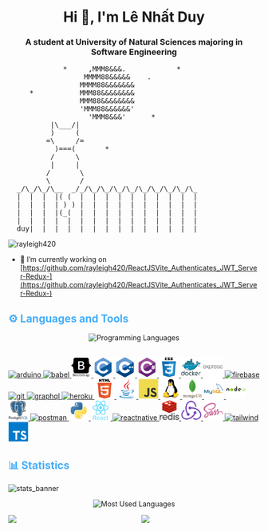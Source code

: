 <h1 align="center">Hi 👋, I'm Lê Nhất Duy</h1>
<h3 align="center">A student at University of Natural Sciences majoring in Software Engineering</h3>

<div>


<pre align="left">
             *     ,MMM8&&&.            *                                                  *     ,MMM8&&&.            *
                  MMMM88&&&&&    .                                                              MMMM88&&&&&    .
                 MMMM88&&&&&&&                                                                 MMMM88&&&&&&&
     *           MMM88&&&&&&&&                                                      *          MMM88&&&&&&&&
                 MMM88&&&&&&&&                                                                 MMM88&&&&&&&&
                 'MMM88&&&&&&'                                                                 'MMM88&&&&&&'
                   'MMM8&&&'      *                                                              'MMM8&&&'      *
          |\___/|                                                                       |\___/|     /\___/\
          )     (                                                                       )     (     )    ~( .              '
         =\     /=                                                                     =\     /=   =\~    /=           
           )===(       *                                                                 )===(       ) ~ (
          /     \                                                                       /     \     /     \
          |     |                                                                       |     |     ) ~   (
         /       \                                                                     /       \   /     ~ \
         \       /                                                                     \       /   \~     ~/
  _/\_/\_/\__  _/_/\_/\_/\_/\_/\_/\_/\_/\_/\_                                   duy_/\_/\__  _/_/\_/\__~__/_/\_/\_/\_/\_/\_
  |  |  |  |( (  |  |  |  |  |  |  |  |  |  |                                   |  |  |  |( (  |  |  | ))  |  |  |  |  |  |
  |  |  |  | ) ) |  |  |  |  |  |  |  |  |  |                                   |  |  |  | ) ) |  |  |//|  |  |  |  |  |  |
  |  |  |  |(_(  |  |  |  |  |  |  |  |  |  |                                   |  |  |  |(_(  |  |  (( |  |  |  |  |  |  |
  |  |  |  |  |  |  |  |  |  |  |  |  |  |  |                                   |  |  |  |  |  |  |  |\)|  |  |  |  |  |  |
  duy|  |  |  |  |  |  |  |  |  |  |  |  |  |                                   |  |  |  |  |  |  |  |  |  |  |  |  |  |  |
</pre>

<!-- <pre align="right">
<!--   
                                        ,   ,                                
                                        $,  $,     ,                         
                                        "ss.$ss. .s'                         
                                ,     .ss$$$$$$$$$$s,                        
                                $. s$$$$$$$$$$$$$$`$$Ss                      
                                "$$$$$$$$$$$$$$$$$$o$$$       ,              
                               s$$$$$$$$$$$$$$$$$$$$$$$$s,  ,s               
                              s$$$$$$$$$"$$$$$$""""$$$$$$"$$$$$,             
                              s$$$$$$$$$$s""$$$$ssssss"$$$$$$$$"             
                             s$$$$$$$$$$'         `"""ss"$"$s""              
                             s$$$$$$$$$$,              `"""""$  .s$$s        
                             s$$$$$$$$$$$$s,...               `s$$'  `       
                         `ssss$$$$$$$$$$$$$$$$$$$$####s.     .$$"$.   , s-   
                           `""""$$$$$$$$$$$$$$$$$$$$#####$$$$$$"     $.$'    
                                 "$$$$$$$$$$$$$$$$$$$$$####s""     .$$$|     
                                   "$$$$$$$$$$$$$$$$$$$$$$$$##s    .$$" $    
                                   $$""$$$$$$$$$$$$$$$$$$$$$$$$$$$$$"   `    
                                  $$"  "$"$$$$$$$$$$$$$$$$$$$$S""""'         
                             ,   ,"     '  $$$$$$$$$$$$$$$$####s             
                             $.          .s$$$$$$$$$$$$$$$$$####"            
                 ,           "$s.   ..ssS$$$$$$$$$$$$$$$$$$$####"            
                 $           .$$$S$$$$$$$$$$$$$$$$$$$$$$$$#####"             
                 Ss     ..sS$$$$$$$$$$$$$$$$$$$$$$$$$$$######""              
                  "$$sS$$$$$$$$$$$$$$$$$$$$$$$$$$$########"                  
           ,      s$$$$$$$$$$$$$$$$$$$$$$$$#########""'                      
           $    s$$$$$$$$$$$$$$$$$$$$$#######""'      s'         ,           
           $$..$$$$$$$$$$$$$$$$$$######"'       ....,$$....    ,$            
            "$$$$$$$$$$$$$$$######"' ,     .sS$$$$$$$$$$$$$$$$s$$            
              $$$$$$$$$$$$#####"     $, .s$$$$$$$$$$$$$$$$$$$$$$$$s.         
   )          $$$$$$$$$$$#####'      `$$$$$$$$$###########$$$$$$$$$$$.       
  ((          $$$$$$$$$$$#####       $$$$$$$$###"       "####$$$$$$$$$$      
  ) \         $$$$$$$$$$$$####.     $$$$$$###"             "###$$$$$$$$$   s'
 (   )        $$$$$$$$$$$$$####.   $$$$$###"                ####$$$$$$$$s$$' 
 )  ( (       $$"$$$$$$$$$$$#####.$$$$$###'                .###$$$$$$$$$$"   
 (  )  )   _,$"   $$$$$$$$$$$$######.$$##'                .###$$$$$$$$$$     
 ) (  ( \.         "$$$$$$$$$$$$$#######,,,.          ..####$$$$$$$$$$$"     
(   )$ )  )        ,$$$$$$$$$$$$$$$$$$####################$$$$$$$$$$$"       
(   ($$  ( \     _sS"  `"$$$$$$$$$$$$$$$$$$$$$$$$$$$$$$$$$$$$$$$$$S$$,       
 )  )$$$s ) )  .      .   `$$$$$$$$$$$$$$$$$$$$$$$$$$$$$$$$$$$$$"'  `$$      
  (   $$$Ss/  .$,    .$,,s$$$$$$##S$$$$$$$$$$$$$$$$$$$$$$$$S""        '      
    \)_$$$$$$$$$$$$$$$$$$$$$$$##"  $$        `$$.        `$$.                
        `"S$$$$$$$$$$$$$$$$$#"      $          `$          `$                
            `"""""""""""""'         '           '           ' -->
<!--                                                                    </pre> -->
    
    
</div>

<p align="left"> <img src="https://komarev.com/ghpvc/?username=rayleigh420&label=Profile%20views&color=0e75b6&style=flat" alt="rayleigh420" /> </p>

- 🔭 I’m currently working on [https://github.com/rayleigh420/ReactJSVite_Authenticates_JWT_Server-Redux-](https://github.com/rayleigh420/ReactJSVite_Authenticates_JWT_Server-Redux-)

<!-- <h3 align="left">Connect with me:</h3>
<p align="left">
</p> -->

<h2 style="color: #44AEFB">⚙️ Languages and Tools</h2>
<div align="center" style="display:block;">
    <img width="100px" alt="Programming Languages" src="https://user-images.githubusercontent.com/78341798/194531121-47b0119a-ce00-439d-b586-125f86acb098.png"/> 
</div>
<br>   
<p align="left"> <a href="https://www.arduino.cc/" target="_blank" rel="noreferrer"> <img src="https://cdn.worldvectorlogo.com/logos/arduino-1.svg" alt="arduino" width="40" height="40"/> </a> <a href="https://babeljs.io/" target="_blank" rel="noreferrer"> <img src="https://www.vectorlogo.zone/logos/babeljs/babeljs-icon.svg" alt="babel" width="40" height="40"/> </a> <a href="https://getbootstrap.com" target="_blank" rel="noreferrer"> <img src="https://raw.githubusercontent.com/devicons/devicon/master/icons/bootstrap/bootstrap-plain-wordmark.svg" alt="bootstrap" width="40" height="40"/> </a> <a href="https://www.cprogramming.com/" target="_blank" rel="noreferrer"> <img src="https://raw.githubusercontent.com/devicons/devicon/master/icons/c/c-original.svg" alt="c" width="40" height="40"/> </a> <a href="https://www.w3schools.com/cpp/" target="_blank" rel="noreferrer"> <img src="https://raw.githubusercontent.com/devicons/devicon/master/icons/cplusplus/cplusplus-original.svg" alt="cplusplus" width="40" height="40"/> </a> <a href="https://www.w3schools.com/cs/" target="_blank" rel="noreferrer"> <img src="https://raw.githubusercontent.com/devicons/devicon/master/icons/csharp/csharp-original.svg" alt="csharp" width="40" height="40"/> </a> <a href="https://www.w3schools.com/css/" target="_blank" rel="noreferrer"> <img src="https://raw.githubusercontent.com/devicons/devicon/master/icons/css3/css3-original-wordmark.svg" alt="css3" width="40" height="40"/> </a> <a href="https://www.docker.com/" target="_blank" rel="noreferrer"> <img src="https://raw.githubusercontent.com/devicons/devicon/master/icons/docker/docker-original-wordmark.svg" alt="docker" width="40" height="40"/> </a> <a href="https://expressjs.com" target="_blank" rel="noreferrer"> <img src="https://raw.githubusercontent.com/devicons/devicon/master/icons/express/express-original-wordmark.svg" alt="express" width="40" height="40"/> </a> <a href="https://firebase.google.com/" target="_blank" rel="noreferrer"> <img src="https://www.vectorlogo.zone/logos/firebase/firebase-icon.svg" alt="firebase" width="40" height="40"/> </a> <a href="https://git-scm.com/" target="_blank" rel="noreferrer"> <img src="https://www.vectorlogo.zone/logos/git-scm/git-scm-icon.svg" alt="git" width="40" height="40"/> </a> <a href="https://graphql.org" target="_blank" rel="noreferrer"> <img src="https://www.vectorlogo.zone/logos/graphql/graphql-icon.svg" alt="graphql" width="40" height="40"/> </a> <a href="https://heroku.com" target="_blank" rel="noreferrer"> <img src="https://www.vectorlogo.zone/logos/heroku/heroku-icon.svg" alt="heroku" width="40" height="40"/> </a> <a href="https://www.w3.org/html/" target="_blank" rel="noreferrer"> <img src="https://raw.githubusercontent.com/devicons/devicon/master/icons/html5/html5-original-wordmark.svg" alt="html5" width="40" height="40"/> </a> <a href="https://www.java.com" target="_blank" rel="noreferrer"> <img src="https://raw.githubusercontent.com/devicons/devicon/master/icons/java/java-original.svg" alt="java" width="40" height="40"/> </a> <a href="https://developer.mozilla.org/en-US/docs/Web/JavaScript" target="_blank" rel="noreferrer"> <img src="https://raw.githubusercontent.com/devicons/devicon/master/icons/javascript/javascript-original.svg" alt="javascript" width="40" height="40"/> </a> <a href="https://www.linux.org/" target="_blank" rel="noreferrer"> <img src="https://raw.githubusercontent.com/devicons/devicon/master/icons/linux/linux-original.svg" alt="linux" width="40" height="40"/> </a> <a href="https://www.mongodb.com/" target="_blank" rel="noreferrer"> <img src="https://raw.githubusercontent.com/devicons/devicon/master/icons/mongodb/mongodb-original-wordmark.svg" alt="mongodb" width="40" height="40"/> </a> <a href="https://www.mysql.com/" target="_blank" rel="noreferrer"> <img src="https://raw.githubusercontent.com/devicons/devicon/master/icons/mysql/mysql-original-wordmark.svg" alt="mysql" width="40" height="40"/> </a> <a href="https://nodejs.org" target="_blank" rel="noreferrer"> <img src="https://raw.githubusercontent.com/devicons/devicon/master/icons/nodejs/nodejs-original-wordmark.svg" alt="nodejs" width="40" height="40"/> </a> <a href="https://www.postgresql.org" target="_blank" rel="noreferrer"> <img src="https://raw.githubusercontent.com/devicons/devicon/master/icons/postgresql/postgresql-original-wordmark.svg" alt="postgresql" width="40" height="40"/> </a> <a href="https://postman.com" target="_blank" rel="noreferrer"> <img src="https://www.vectorlogo.zone/logos/getpostman/getpostman-icon.svg" alt="postman" width="40" height="40"/> </a> <a href="https://www.python.org" target="_blank" rel="noreferrer"> <img src="https://raw.githubusercontent.com/devicons/devicon/master/icons/python/python-original.svg" alt="python" width="40" height="40"/> </a> <a href="https://reactjs.org/" target="_blank" rel="noreferrer"> <img src="https://raw.githubusercontent.com/devicons/devicon/master/icons/react/react-original-wordmark.svg" alt="react" width="40" height="40"/> </a> <a href="https://reactnative.dev/" target="_blank" rel="noreferrer"> <img src="https://reactnative.dev/img/header_logo.svg" alt="reactnative" width="40" height="40"/> </a> <a href="https://redis.io" target="_blank" rel="noreferrer"> <img src="https://raw.githubusercontent.com/devicons/devicon/master/icons/redis/redis-original-wordmark.svg" alt="redis" width="40" height="40"/> </a> <a href="https://redux.js.org" target="_blank" rel="noreferrer"> <img src="https://raw.githubusercontent.com/devicons/devicon/master/icons/redux/redux-original.svg" alt="redux" width="40" height="40"/> </a> <a href="https://sass-lang.com" target="_blank" rel="noreferrer"> <img src="https://raw.githubusercontent.com/devicons/devicon/master/icons/sass/sass-original.svg" alt="sass" width="40" height="40"/> </a> <a href="https://tailwindcss.com/" target="_blank" rel="noreferrer"> <img src="https://www.vectorlogo.zone/logos/tailwindcss/tailwindcss-icon.svg" alt="tailwind" width="40" height="40"/> </a> <a href="https://www.typescriptlang.org/" target="_blank" rel="noreferrer"> <img src="https://raw.githubusercontent.com/devicons/devicon/master/icons/typescript/typescript-original.svg" alt="typescript" width="40" height="40"/> </a> </p>


<h2 style="color: #44AEFB">📊 Statistics</h2>

![stats_banner](https://user-images.githubusercontent.com/78341798/194534778-d662496c-ae00-4e8d-ae9b-b90912054e7f.gif)


<!-- <div class="stats" align="left">

![Programming Gym's GitHub Stats](https://github-readme-stats.vercel.app/api?username=rayleigh420&count_private=true&show_icons=true&theme=algolia&border_radius=20)
</div>

<div class="stats" align="right">

![GitHub Streak](https://streak-stats.demolab.com?user=rayleigh420&count_private=true&theme=algolia&border_radius=20)
</div>

<div class="stats" align="center">

![Most Used Languages](https://github-readme-stats.vercel.app/api/top-langs/?username=rayleigh420&layout=compact&show_icons=true&theme=algolia&border_radius=20)
</div> -->

<div class="stats" align="center">

![Most Used Languages](https://github-readme-stats.vercel.app/api/top-langs/?username=rayleigh420&layout=compact&show_icons=true&theme=nightowl&border_radius=20)
</div>

<img align="left" width="47%" src="https://github-readme-stats.vercel.app/api?username=rayleigh420&count_private=true&show_icons=true&theme=nightowl&border_radius=20">

<img align="right" width="47%" src="https://streak-stats.demolab.com?user=rayleigh420&count_private=true&theme=nightowl&border_radius=20">




